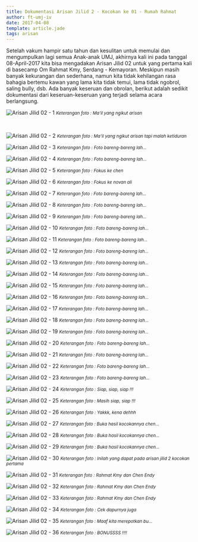 ```yaml
---
title: Dokumentasi Arisan Jilid 2 - Kocokan ke 01 - Rumah Rahmat
author: ft-umj-iv
date: 2017-04-08
template: article.jade
tags: arisan
---
```


Setelah vakum hampir satu tahun dan kesulitan untuk memulai dan mengumpulkan lagi semua Anak-anak UMJ, akhirnya kali ini pada tanggal 08-April-2017 kita bisa mengadakan Arisan Jilid 02 untuk yang pertama kali di basecamp Om Rahmat Kmy, Serdang - Kemayoran.
Meskipun masih banyak kekurangan dan sederhana, namun kita tidak kehilangan rasa bahagia bertemu kawan yang lama kita tidak temui, lama tidak ngobrol, saling bully, dsb.
Ada banyak keseruan dan obrolan, berikut adalah sedikit dokumentasi dari keseruan-keseruan yang terjadi selama acara berlangsung.

![Arisan Jilid 02 - 1](arisan-jilid-02-kocokan-01-1.jpg)
<small>_Keterangan foto : Ma'il yang ngikut arisan_</small>

<br/>
<div class="more"></div>

![Arisan Jilid 02 - 2](arisan-jilid-02-kocokan-01-2.jpg)
<small>_Keterangan foto : Ma'il yang ngikut arisan tapi malah ketiduran_</small>

![Arisan Jilid 02 - 3](arisan-jilid-02-kocokan-01-3.jpg)
<small>_Keterangan foto : Foto bareng-bareng lah..._</small>

![Arisan Jilid 02 - 4](arisan-jilid-02-kocokan-01-4.jpg)
<small>_Keterangan foto : Foto bareng-bareng lah..._</small>

![Arisan Jilid 02 - 5](arisan-jilid-02-kocokan-01-5.jpg)
<small>_Keterangan foto : Fokus ke chen_</small>

![Arisan Jilid 02 - 6](arisan-jilid-02-kocokan-01-6.jpg)
<small>_Keterangan foto : Fokus ke novan ali_</small>

![Arisan Jilid 02 - 7](arisan-jilid-02-kocokan-01-7.jpg)
<small>_Keterangan foto : Foto bareng-bareng lah..._</small>

![Arisan Jilid 02 - 8](arisan-jilid-02-kocokan-01-8.jpg)
<small>_Keterangan foto : Foto bareng-bareng lah..._</small>

![Arisan Jilid 02 - 9](arisan-jilid-02-kocokan-01-9.jpg)
<small>_Keterangan foto : Foto bareng-bareng lah..._</small>

![Arisan Jilid 02 - 10](arisan-jilid-02-kocokan-01-10.jpg)
<small>_Keterangan foto : Foto bareng-bareng lah..._</small>

![Arisan Jilid 02 - 11](arisan-jilid-02-kocokan-01-11.jpg)
<small>_Keterangan foto : Foto bareng-bareng lah..._</small>

![Arisan Jilid 02 - 12](arisan-jilid-02-kocokan-01-12.jpg)
<small>_Keterangan foto : Foto bareng-bareng lah..._</small>

![Arisan Jilid 02 - 13](arisan-jilid-02-kocokan-01-13.jpg)
<small>_Keterangan foto : Foto bareng-bareng lah..._</small>

![Arisan Jilid 02 - 14](arisan-jilid-02-kocokan-01-14.jpg)
<small>_Keterangan foto : Foto bareng-bareng lah..._</small>

![Arisan Jilid 02 - 15](arisan-jilid-02-kocokan-01-15.jpg)
<small>_Keterangan foto : Foto bareng-bareng lah..._</small>

![Arisan Jilid 02 - 16](arisan-jilid-02-kocokan-01-16.jpg)
<small>_Keterangan foto : Foto bareng-bareng lah..._</small>

![Arisan Jilid 02 - 17](arisan-jilid-02-kocokan-01-17.jpg)
<small>_Keterangan foto : Foto bareng-bareng lah..._</small>

![Arisan Jilid 02 - 18](arisan-jilid-02-kocokan-01-18.jpg)
<small>_Keterangan foto : Foto bareng-bareng lah..._</small>

![Arisan Jilid 02 - 19](arisan-jilid-02-kocokan-01-19.jpg)
<small>_Keterangan foto : Foto bareng-bareng lah..._</small>

![Arisan Jilid 02 - 20](arisan-jilid-02-kocokan-01-20.jpg)
<small>_Keterangan foto : Foto bareng-bareng lah..._</small>

![Arisan Jilid 02 - 21](arisan-jilid-02-kocokan-01-21.jpg)
<small>_Keterangan foto : Foto bareng-bareng lah..._</small>

![Arisan Jilid 02 - 22](arisan-jilid-02-kocokan-01-22.jpg)
<small>_Keterangan foto : Foto bareng-bareng lah..._</small>

![Arisan Jilid 02 - 23](arisan-jilid-02-kocokan-01-23.jpg)
<small>_Keterangan foto : Foto bareng-bareng lah..._</small>

![Arisan Jilid 02 - 24](arisan-jilid-02-kocokan-01-24.jpg)
<small>_Keterangan foto : Siap, siap, siap !!!_</small>

![Arisan Jilid 02 - 25](arisan-jilid-02-kocokan-01-25.jpg)
<small>_Keterangan foto : Masih siap, siap !!!_</small>

![Arisan Jilid 02 - 26](arisan-jilid-02-kocokan-01-26.jpg)
<small>_Keterangan foto : Yakkk, kena dehhh_</small>

![Arisan Jilid 02 - 27](arisan-jilid-02-kocokan-01-27.jpg)
<small>_Keterangan foto : Buka hasil kocokannya chen..._</small>

![Arisan Jilid 02 - 28](arisan-jilid-02-kocokan-01-28.jpg)
<small>_Keterangan foto : Buka hasil kocokannya chen..._</small>

![Arisan Jilid 02 - 29](arisan-jilid-02-kocokan-01-29.jpg)
<small>_Keterangan foto : Buka hasil kocokannya chen..._</small>

![Arisan Jilid 02 - 30](arisan-jilid-02-kocokan-01-30.jpg)
<small>_Keterangan foto : Inilah yang dapat pada arisan jilid 2 kocokan pertama_</small>

![Arisan Jilid 02 - 31](arisan-jilid-02-kocokan-01-31.jpg)
<small>_Keterangan foto : Rahmat Kmy dan Chen Endy_</small>

![Arisan Jilid 02 - 32](arisan-jilid-02-kocokan-01-32.jpg)
<small>_Keterangan foto : Rahmat Kmy dan Chen Endy_</small>

![Arisan Jilid 02 - 33](arisan-jilid-02-kocokan-01-33.jpg)
<small>_Keterangan foto : Rahmat Kmy dan Chen Endy_</small>

![Arisan Jilid 02 - 34](arisan-jilid-02-kocokan-01-34.jpg)
<small>_Keterangan foto : Cek dapurnya juga_</small>

![Arisan Jilid 02 - 35](arisan-jilid-02-kocokan-01-35.jpg)
<small>_Keterangan foto : Maaf kita merepotkan bu..._</small>

![Arisan Jilid 02 - 36](arisan-jilid-02-kocokan-01-36.jpg)
<small>_Keterangan foto : BONUSSSS !!!!_</small>
